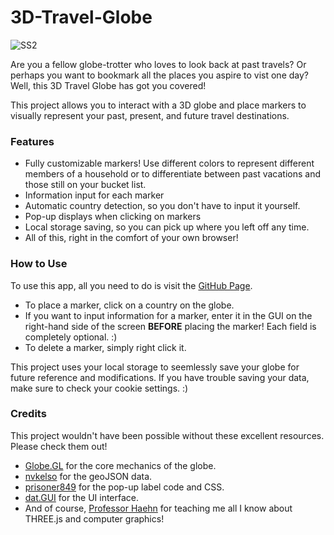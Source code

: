 # 3D-Travel-Globe
![SS2](https://github.com/ClarissaMc/3D-Travel-Globe/assets/129700131/1c91c36a-3269-4315-963b-6330f25bb3a1)

Are you a fellow globe-trotter who loves to look back at past travels? Or perhaps you want to bookmark all the places you aspire to vist one day? Well, this 3D Travel Globe has got you covered!

This project allows you to interact with a 3D globe and place markers to visually represent your past, present, and future travel destinations.

<h3>Features</h3>
<ul>
  <li>Fully customizable markers! Use different colors to represent different members of a household or to differentiate between past vacations and those still on your bucket list.</li>
  <li>Information input for each marker</li>
  <li>Automatic country detection, so you don't have to input it yourself.</li>
  <li>Pop-up displays when clicking on markers</li>
  <li>Local storage saving, so you can pick up where you left off any time.</li>
  <li>All of this, right in the comfort of your own browser!</li>
</ul>

<h3>How to Use</h3>
To use this app, all you need to do is visit the <a href="https://clarissamc.github.io/3D-Travel-Globe/">GitHub Page</a>.
<ul>
  <li>To place a marker, click on a country on the globe.</li>
  <li>If you want to input information for a marker, enter it in the GUI on the right-hand side of the screen <b>BEFORE</b> placing the marker! Each field is completely optional. :)</li>
  <li>To delete a marker, simply right click it.</li>
</ul>

This project uses your local storage to seemlessly save your globe for future reference and modifications. If you have trouble saving your data, make sure to check your cookie settings. :)

<h3>Credits</h3>
This project wouldn't have been possible without these excellent resources. Please check them out!
<ul>
  <li><a href="https://globe.gl/">Globe.GL</a> for the core mechanics of the globe.</li>
  <li><a href="https://github.com/nvkelso/natural-earth-vector/blob/master/geojson/ne_110m_admin_0_countries.geojson?short_path=1e6ab74">nvkelso</a> for the geoJSON data.</li>
  <li><a href="https://discourse.threejs.org/t/globe-with-markers-and-label-thoughts-ideas-approaches-solutions/34995">prisoner849</a> for the pop-up label code and CSS.</li>
  <li><a href="https://github.com/dataarts/dat.gui">dat.GUI</a> for the UI interface.</li>
  <li>And of course, <a href="https://danielhaehn.com/">Professor Haehn</a> for teaching me all I know about THREE.js and computer graphics!</li>
</ul>
